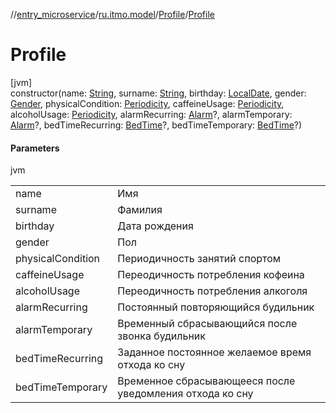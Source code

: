 //[entry_microservice](../../../index.md)/[ru.itmo.model](../index.md)/[Profile](index.md)/[Profile](-profile.md)

# Profile

[jvm]\
constructor(name: [String](https://kotlinlang.org/api/core/kotlin-stdlib/kotlin/-string/index.html), surname: [String](https://kotlinlang.org/api/core/kotlin-stdlib/kotlin/-string/index.html), birthday: [LocalDate](https://docs.oracle.com/javase/8/docs/api/java/time/LocalDate.html), gender: [Gender](../-gender/index.md), physicalCondition: [Periodicity](../-periodicity/index.md), caffeineUsage: [Periodicity](../-periodicity/index.md), alcoholUsage: [Periodicity](../-periodicity/index.md), alarmRecurring: [Alarm](../-alarm/index.md)?, alarmTemporary: [Alarm](../-alarm/index.md)?, bedTimeRecurring: [BedTime](../-bed-time/index.md)?, bedTimeTemporary: [BedTime](../-bed-time/index.md)?)

#### Parameters

jvm

| | |
|---|---|
| name | Имя |
| surname | Фамилия |
| birthday | Дата рождения |
| gender | Пол |
| physicalCondition | Периодичность занятий спортом |
| caffeineUsage | Переодичность потребления кофеина |
| alcoholUsage | Переодичность потребления алкоголя |
| alarmRecurring | Постоянный повторяющийся будильник |
| alarmTemporary | Временный сбрасывающийся после звонка будильник |
| bedTimeRecurring | Заданное постоянное желаемое время отхода ко сну |
| bedTimeTemporary | Временное сбрасывающееся после уведомления отхода ко сну |